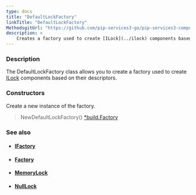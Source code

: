 ```yaml
---
type: docs
title: "DefaultLockFactory"
linkTitle: "DefaultLockFactory"
MethodsgitUrl: "https://github.com/pip-services3-go/pip-services3-components-go"
description: >
    Creates a factory used to create [ILock](../ilock) components based on their descriptors.
---
```


### Description

The DefaultLockFactory class allows you to create a factory used to create [ILock](../ilock) components based on their descriptors.

### Constructors
Create a new instance of the factory.

> NewDefaultLockFactory() [*build.Factory](../../build/factory)


### See also
- #### [IFactory](../../build/ifactory)
- #### [Factory](../../build/factory)
- #### [MemoryLock](../memory_lock)
- #### [NullLock](../null_lock)
